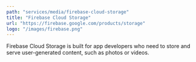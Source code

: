 ```yaml
---
path: "services/media/firebase-cloud-storage"
title: "Firebase Cloud Storage"
url: "https://firebase.google.com/products/storage"
logo: "/images/firebase.png"
---
```


Firebase Cloud Storage is built for app developers who need to store and serve user-generated content, such as photos or videos.
